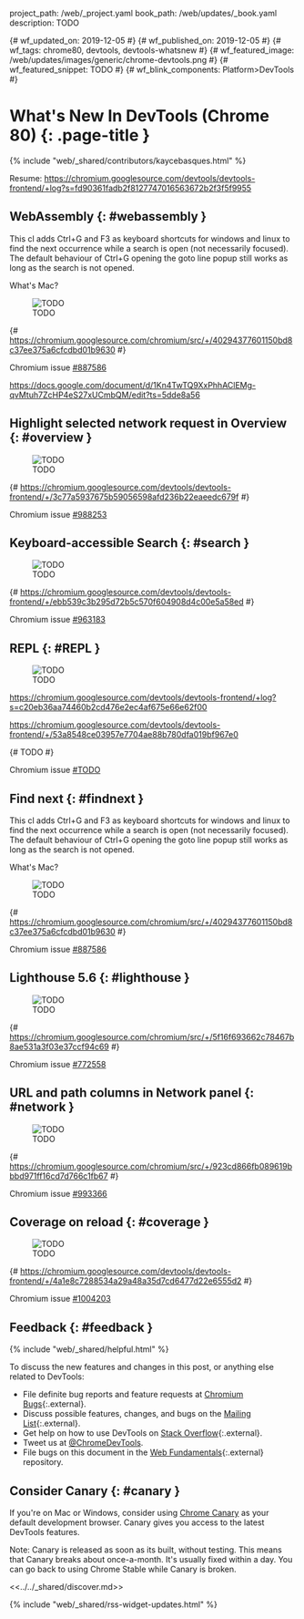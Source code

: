 project_path: /web/_project.yaml
book_path: /web/updates/_book.yaml
description: TODO

{# wf_updated_on: 2019-12-05 #}
{# wf_published_on: 2019-12-05 #}
{# wf_tags: chrome80, devtools, devtools-whatsnew #}
{# wf_featured_image: /web/updates/images/generic/chrome-devtools.png #}
{# wf_featured_snippet: TODO #}
{# wf_blink_components: Platform>DevTools #}

# What's New In DevTools (Chrome 80) {: .page-title }

{% include "web/_shared/contributors/kaycebasques.html" %}

Resume: https://chromium.googlesource.com/devtools/devtools-frontend/+log?s=fd90361fadb2f8127747016563672b2f3f5f9955

## WebAssembly {: #webassembly }

This cl adds Ctrl+G and F3 as keyboard shortcuts
for windows and linux to find the next occurrence
while a search is open (not necessarily focused).
The default behaviour of Ctrl+G opening the goto
line popup still works as long as the search is not
opened.

What's Mac?

<figure>
  <img src="../../images/2019/12/TODO.png"
       alt="TODO"/>
  <figcaption>
    TODO
  </figcaption>
</figure>

{# https://chromium.googlesource.com/chromium/src/+/40294377601150bd8c37ee375a6cfcdbd01b9630 #}

Chromium issue [#887586](https://crbug.com/887586)

https://docs.google.com/document/d/1Kn4TwTQ9XxPhhAClEMg-qvMtuh7ZcHP4eS27xUCmbQM/edit?ts=5dde8a56

## Highlight selected network request in Overview {: #overview }

<figure>
  <img src="../../images/2019/12/TODO.png"
       alt="TODO"/>
  <figcaption>
    TODO
  </figcaption>
</figure>

{# https://chromium.googlesource.com/devtools/devtools-frontend/+/3c77a5937675b59056598afd236b22eaeedc679f #}

Chromium issue [#988253](https://crbug.com/988253)

## Keyboard-accessible Search {: #search }

<figure>
  <img src="../../images/2019/12/TODO.png"
       alt="TODO"/>
  <figcaption>
    TODO
  </figcaption>
</figure>

{# https://chromium.googlesource.com/devtools/devtools-frontend/+/ebb539c3b295d72b5c570f604908d4c00e5a58ed #}

Chromium issue [#963183](https://crbug.com/963183)

## REPL {: #REPL }

<figure>
  <img src="../../images/2019/12/TODO.png"
       alt="TODO"/>
  <figcaption>
    TODO
  </figcaption>
</figure>

https://chromium.googlesource.com/devtools/devtools-frontend/+log?s=c20eb36aa74460b2cd476e2ec4af675e66e62f00

https://chromium.googlesource.com/devtools/devtools-frontend/+/53a8548ce03957e7704ae88b780dfa019bf967e0

{# TODO #}

Chromium issue [#TODO](https://crbug.com/TODO)

## Find next {: #findnext }

This cl adds Ctrl+G and F3 as keyboard shortcuts
for windows and linux to find the next occurrence
while a search is open (not necessarily focused).
The default behaviour of Ctrl+G opening the goto
line popup still works as long as the search is not
opened.

What's Mac?

<figure>
  <img src="../../images/2019/12/TODO.png"
       alt="TODO"/>
  <figcaption>
    TODO
  </figcaption>
</figure>

{# https://chromium.googlesource.com/chromium/src/+/40294377601150bd8c37ee375a6cfcdbd01b9630 #}

Chromium issue [#887586](https://crbug.com/887586)

## Lighthouse 5.6 {: #lighthouse }

<figure>
  <img src="../../images/2019/12/TODO.png"
       alt="TODO"/>
  <figcaption>
    TODO
  </figcaption>
</figure>

{# https://chromium.googlesource.com/chromium/src/+/5f16f693662c78467b8ae531a3f03e37ccf94c69 #}

Chromium issue [#772558](https://crbug.com/772558)

## URL and path columns in Network panel {: #network }

<figure>
  <img src="../../images/2019/12/TODO.png"
       alt="TODO"/>
  <figcaption>
    TODO
  </figcaption>
</figure>

{# https://chromium.googlesource.com/chromium/src/+/923cd866fb089619bbbd971ff16cd7d766c1fb67 #}

Chromium issue [#993366](https://crbug.com/993366)

## Coverage on reload {: #coverage }

<figure>
  <img src="../../images/2019/12/TODO.png"
       alt="TODO"/>
  <figcaption>
    TODO
  </figcaption>
</figure>

{# https://chromium.googlesource.com/devtools/devtools-frontend/+/4a1e8c7288534a29a48a35d7cd6477d22e6555d2 #}

Chromium issue [#1004203](https://crbug.com/1004203)

## Feedback {: #feedback }

[ML]: https://groups.google.com/forum/#!forum/google-chrome-developer-tools
[WF]: https://github.com/google/webfundamentals/issues/new
[SO]: https://stackoverflow.com/questions/tagged/google-chrome-devtools

{% include "web/_shared/helpful.html" %}

To discuss the new features and changes in this post, or anything else related to DevTools:

* File definite bug reports and feature requests at [Chromium Bugs](https://crbug.com){:.external}.
* Discuss possible features, changes, and bugs on the [Mailing List][ML]{:.external}.
* Get help on how to use DevTools on [Stack Overflow][SO]{:.external}.
* Tweet us at [@ChromeDevTools](https://twitter.com/chromedevtools).
* File bugs on this document in the [Web Fundamentals][WF]{:.external} repository.

## Consider Canary {: #canary }

[canary]: https://www.google.com/chrome/browser/canary.html

If you're on Mac or Windows, consider using [Chrome Canary][canary] as your default
development browser. Canary gives you access to the latest DevTools features.

Note: Canary is released as soon as its built, without testing. This means that Canary
breaks about once-a-month. It's usually fixed within a day. You can go back to using Chrome
Stable while Canary is broken.

<<../../_shared/discover.md>>

{% include "web/_shared/rss-widget-updates.html" %}
